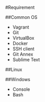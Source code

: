 #Requirement

##Common OS

* Vagrant
* Git
* VirtualBox
* Docker
* SSH client
* Git Annex
* Sublime Text

##Linux

##Windows
* Console
* Bash


